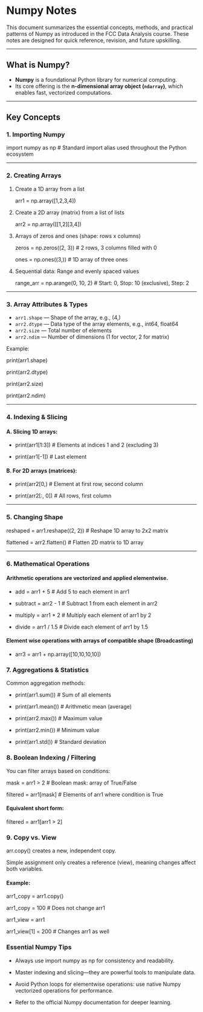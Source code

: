 # Numpy Notes 

This document summarizes the essential concepts, methods, and practical patterns of Numpy as introduced in the FCC Data Analysis course. These notes are designed for quick reference, revision, and future upskilling.

---

## What is Numpy?

- **Numpy** is a foundational Python library for numerical computing.
- Its core offering is the **n-dimensional array object (`ndarray`)**, which enables fast, vectorized computations.

---

## Key Concepts

### 1. Importing Numpy

import numpy as np    # Standard import alias used throughout the Python ecosystem

---

### 2. Creating Arrays

1. Create a 1D array from a list

    arr1 = np.array([1,2,3,4])

2. Create a 2D array (matrix) from a list of lists

    arr2 = np.array([[1,2][3,4])

3. Arrays of zeros and ones (shape: rows x columns)

    zeros = np.zeros((2, 3))   # 2 rows, 3 columns filled with 0

    ones = np.ones((3,))       # 1D array of three ones

4. Sequential data: Range and evenly spaced values

    range_arr = np.arange(0, 10, 2)      # Start: 0, Stop: 10 (exclusive), Step: 2

---

### 3. Array Attributes & Types

- `arr1.shape`    — Shape of the array, e.g., (4,)
- `arr2.dtype`    — Data type of the array elements, e.g., int64, float64
- `arr2.size`     — Total number of elements
- `arr2.ndim`     — Number of dimensions (1 for vector, 2 for matrix)

Example:

print(arr1.shape)

print(arr2.dtype)

print(arr2.size)

print(arr2.ndim)

---

### 4. Indexing & Slicing

#### A. Slicing 1D arrays:
    
  - print(arr1[1:3])         # Elements at indices 1 and 2 (excluding 3)

  - print(arr1[-1])          # Last element

#### B. For 2D arrays (matrices):
  
  - print(arr2[0,)           # Element at first row, second column

  - print(arr2[:, 0])        # All rows, first column

---

### 5. Changing Shape

reshaped = arr1.reshape((2, 2))       # Reshape 1D array to 2x2 matrix

flattened = arr2.flatten()            # Flatten 2D matrix to 1D array

---

### 6. Mathematical Operations

#### Arithmetic operations are vectorized and applied elementwise.

  - add = arr1 + 5         # Add 5 to each element in arr1

  - subtract = arr2 - 1    # Subtract 1 from each element in arr2

  - multiply = arr1 * 2    # Multiply each element of arr1 by 2

  - divide = arr1 / 1.5    # Divide each element of arr1 by 1.5

#### Element wise operations with arrays of compatible shape (Broadcasting)
  - arr3 = arr1 + np.array([10,10,10,10])

### 7. Aggregations & Statistics

Common aggregation methods:

  - print(arr1.sum())         # Sum of all elements

  - print(arr1.mean())        # Arithmetic mean (average)

  - print(arr2.max())         # Maximum value

  - print(arr2.min())         # Minimum value

  - print(arr1.std())         # Standard deviation

### 8. Boolean Indexing / Filtering
You can filter arrays based on conditions:

mask = arr1 > 2          # Boolean mask: array of True/False

filtered = arr1[mask]    # Elements of arr1 where condition is True

#### Equivalent short form:
filtered = arr1[arr1 > 2]

### 9. Copy vs. View
arr.copy() creates a new, independent copy.

Simple assignment only creates a reference (view), meaning changes affect both variables.

#### Example:

arr1_copy = arr1.copy()

arr1_copy = 100              # Does not change arr1

arr1_view = arr1

arr1_view[1] = 200           # Changes arr1 as well


### Essential Numpy Tips
  - Always use import numpy as np for consistency and readability.

  - Master indexing and slicing—they are powerful tools to manipulate data.

  - Avoid Python loops for elementwise operations: use native Numpy vectorized operations for performance.

  - Refer to the official Numpy documentation for deeper learning.
